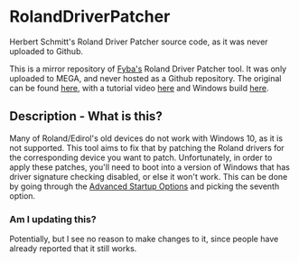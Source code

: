 # RolandDriverPatcher
 Herbert Schmitt's Roland Driver Patcher source code, as it was never uploaded to Github.

This is a mirror repository of [Fyba's](https://www.youtube.com/channel/UCOAYvDwHYX7iIXdZBp_sW1Q) Roland Driver Patcher tool. It was only uploaded to MEGA, and never hosted as a Github repository.
The original can be found [here](https://mega.nz/#!VU11majS!tJxwauVbfj8Cd2uCFW-S8hzC1sCvqYzjz85sCTLQ44M), with a tutorial video [here](https://www.youtube.com/watch?v=-2aSb4q2Kvw) and Windows build [here](https://mega.nz/file/YNMBGIrT#hPDxGRQ6-VoSQtxURe4fEwr5b5jCKoELjvqsFBrko0M).

## Description - What is this?
Many of Roland/Edirol's old devices do not work with Windows 10, as it is not supported. This tool aims to fix that by patching the Roland drivers for the corresponding device you want to patch.
Unfortunately, in order to apply these patches, you'll need to boot into a version of Windows that has driver signature checking disabled, or else it won't work. This can be done by going through the [Advanced Startup Options](https://support.microsoft.com/en-us/windows/advanced-startup-options-including-safe-mode-b90e7808-80b5-a291-d4b8-1a1af602b617) and picking the seventh option.

### Am I updating this?
Potentially, but I see no reason to make changes to it, since people have already reported that it still works.
